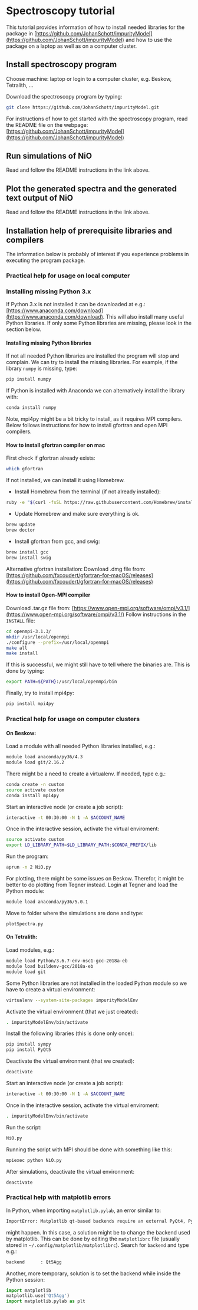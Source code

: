# Spectroscopy tutorial
This tutorial provides information of how to install needed libraries for the package in [https://github.com/JohanSchott/impurityModel](https://github.com/JohanSchott/impurityModel) and how to use the package on a laptop as well as on a computer cluster.

## Install spectroscopy program
Choose machine: laptop or login to a computer cluster, e.g. Beskow, Tetralith, …

Download the spectroscopy program by typing:
```bash
git clone https://github.com/JohanSchott/impurityModel.git
```
For instructions of how to get started with the spectroscopy program, read the README file on the webpage: 
[https://github.com/JohanSchott/impurityModel](https://github.com/JohanSchott/impurityModel)

## Run simulations of NiO
Read and follow the README instructions in the link above.

## Plot the generated spectra and the generated text output of NiO
Read and follow the README instructions in the link above.

## Installation help of prerequisite libraries and compilers
The information below is probably of interest if you experience problems in executing the program package.

### Practical help for usage on local computer
### Installing missing Python 3.x 
If Python 3.x is not installed it can be downloaded at e.g.: [https://www.anaconda.com/download](https://www.anaconda.com/download). 
This will also install many useful Python libraries. 
If only some Python libraries are missing, please look in the section below.

#### Installing missing Python libraries
If not all needed Python libraries are installed the program will stop and complain.
We can try to install the missing libraries.
For example, if the library `numpy` is missing, type:
```bash
pip install numpy
```
If Python is installed with Anaconda we can alternatively install the library with:
```bash
conda install numpy
```
Note, mpi4py might be a bit tricky to install, as it requires MPI compilers. 
Below follows instructions for how to install gfortran and open MPI compilers.

#### How to install gfortran compiler on mac
First check if gfortran already exists:
```bash
which gfortran
```
If not installed, we can install it using Homebrew.
- Install Homebrew from the terminal (if not already installed):
```bash
ruby -e "$(curl -fsSL https://raw.githubusercontent.com/Homebrew/install/master/install)"
```
- Update Homebrew and make sure everything is ok.
```bash
brew update
brew doctor
```
- Install gfortran from gcc, and swig:
```bash
brew install gcc
brew install swig
```
Alternative gfortran installation: Download .dmg file from:
[https://github.com/fxcoudert/gfortran-for-macOS/releases](https://github.com/fxcoudert/gfortran-for-macOS/releases)
  

#### How to install Open-MPI compiler
Download .tar.gz file from:
[https://www.open-mpi.org/software/ompi/v3.1/](https://www.open-mpi.org/software/ompi/v3.1/)
Follow instructions in the `INSTALL` file:
```bash
cd openmpi-3.1.3/
mkdir /usr/local/openmpi
./configure --prefix=/usr/local/openmpi
make all
make install
```
If this is successful, we might still have to tell where the binaries are.
This is done by typing:
```bash
export PATH=${PATH}:/usr/local/openmpi/bin
```
Finally, try to install mpi4py:
```bash
pip install mpi4py
```





### Practical help for usage on computer clusters
#### On Beskow:
Load a module with all needed Python libraries installed, e.g.:
```bash
module load anaconda/py36/4.3
module load git/2.16.2
```
There might be a need to create a virtualenv. If needed, type e.g.:
```bash
conda create -n custom
source activate custom
conda install mpi4py
```
Start an interactive node (or create a job script):
```bash
interactive -t 00:30:00 -N 1 -A $ACCOUNT_NAME
```
Once in the interactive session, activate the virtual enviroment:
```bash
source activate custom
export LD_LIBRARY_PATH=$LD_LIBRARY_PATH:$CONDA_PREFIX/lib
```
Run the program:
```bash
aprun -n 2 NiO.py 
```

For plotting, there might be some issues on Beskow. 
Therefor, it might be better to do plotting from Tegner instead. 
Login at Tegner and load the Python module:
```bash
module load anaconda/py36/5.0.1 
```
Move to folder where the simulations are done and type:
```
plotSpectra.py
```

#### On Tetralith:
Load modules, e.g.:
```bash
module load Python/3.6.7-env-nsc1-gcc-2018a-eb
module load buildenv-gcc/2018a-eb
module load git
```
Some Python libraries are not installed in the loaded Python module so we have to create a virtual environment:
```bash
virtualenv --system-site-packages impurityModelEnv
```
Activate the virtual environment (that we just created):
```bash
. impurityModelEnv/bin/activate
```
Install the following libraries (this is done only once):
```bash
pip install sympy
pip install PyQt5
```
Deactivate the virtual environment (that we created):
```bash
deactivate
```
Start an interactive node (or create a job script):
```bash
interactive -t 00:30:00 -N 1 -A $ACCOUNT_NAME
```
Once in the interactive session, activate the virtual enviroment:
```bash
. impurityModelEnv/bin/activate
```
Run the script:
```bash
NiO.py
```
Running the script with MPI should be done with something like this:
```bash
mpiexec python NiO.py
```
After simulations, deactivate the virtual environment:
```bash
deactivate 
```
  

### Practical help with matplotlib errors
In Python, when importing `matplotlib.pylab`, an error similar to:
```bash
ImportError: Matplotlib qt-based backends require an external PyQt4, PyQt5, PySide or PySide2 package to be installed, but it was not found.
```
might happen. In this case, a solution might be to change the backend used by matplotlib. This can be done by editing the `matplotlibrc` file (usually stored in `~/.config/matplotlib/matplotlibrc`). Search for `backend` and type e.g.:
```bash
backend      : Qt5Agg
```  
Another, more temporary, solution is to set the backend while inside the Python session:
```python
import matplotlib
matplotlib.use('Qt5Agg')
import matplotlib.pylab as plt
```

